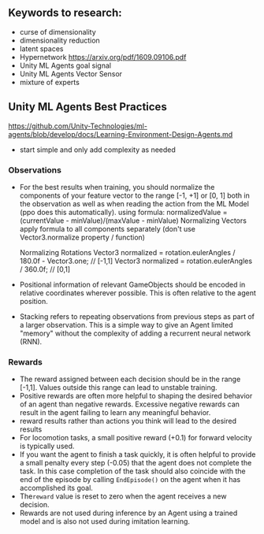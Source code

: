 ## Keywords to research:
- curse of dimensionality
- dimensionality reduction
- latent spaces
- Hypernetwork https://arxiv.org/pdf/1609.09106.pdf
- Unity ML Agents goal signal
- Unity ML Agents Vector Sensor
- mixture of experts

## Unity ML Agents Best Practices
https://github.com/Unity-Technologies/ml-agents/blob/develop/docs/Learning-Environment-Design-Agents.md
- start simple and only add complexity as needed
### Observations
- For the best results when training, you should normalize the components of your feature vector to the range [-1, +1] or [0, 1] both in the observation as well as when reading the action from the ML Model (ppo does this automatically).
	using formula: normalizedValue = (currentValue - minValue)/(maxValue - minValue)
	Normalizing Vectors
	apply formula to all components separately (don't use Vector3.normalize property / function)

	Normalizing Rotations
	Vector3 normalized = rotation.eulerAngles / 180.0f - Vector3.one;  // [-1,1]
	Vector3 normalized = rotation.eulerAngles / 360.0f;  // [0,1]
- Positional information of relevant GameObjects should be encoded in relative coordinates wherever possible. This is often relative to the agent position.
- Stacking refers to repeating observations from previous steps as part of a larger observation.
	This is a simple way to give an Agent limited "memory" without the complexity of adding a recurrent neural network (RNN).
### Rewards
- The reward assigned between each decision should be in the range [-1,1]. Values outside this range can lead to unstable training.
- Positive rewards are often more helpful to shaping the desired behavior of an agent than negative rewards. Excessive negative rewards can result in the agent failing to learn any meaningful behavior.
- reward results rather than actions you think will lead to the desired results
- For locomotion tasks, a small positive reward (+0.1) for forward velocity is typically used.
- If you want the agent to finish a task quickly, it is often helpful to provide a small penalty every step (-0.05) that the agent does not complete the task. In this case completion of the task should also coincide with the end of the episode by calling `EndEpisode()` on the agent when it has accomplished its goal.
- The`reward` value is reset to zero when the agent receives a new decision.
- Rewards are not used during inference by an Agent using a trained model and is also not used during imitation learning.